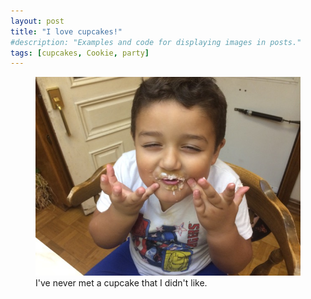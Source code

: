 ```yaml
---
layout: post
title: "I love cupcakes!"
#description: "Examples and code for displaying images in posts."
tags: [cupcakes, Cookie, party]
---
```



<figure>
	<img src="/uploads/2016/2015-10-31 18.44.39.jpg" alt=""></a>
	<figcaption>I've never met a cupcake that I didn't like.</figcaption>
</figure>
